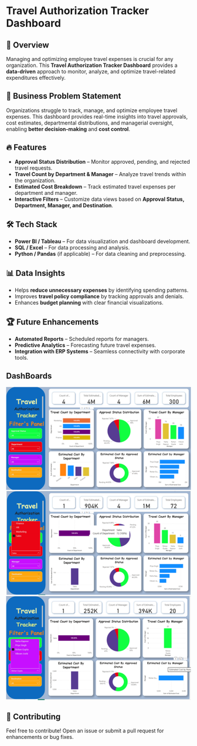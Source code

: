 # Travel Authorization Tracker Dashboard

## 📌 Overview
Managing and optimizing employee travel expenses is crucial for any organization. This **Travel Authorization Tracker Dashboard** provides a **data-driven** approach to monitor, analyze, and optimize travel-related expenditures effectively.

## 🎯 Business Problem Statement
Organizations struggle to track, manage, and optimize employee travel expenses. This dashboard provides real-time insights into travel approvals, cost estimates, departmental distributions, and managerial oversight, enabling **better decision-making** and **cost control**.

## 🔥 Features
- **Approval Status Distribution** – Monitor approved, pending, and rejected travel requests.
- **Travel Count by Department & Manager** – Analyze travel trends within the organization.
- **Estimated Cost Breakdown** – Track estimated travel expenses per department and manager.
- **Interactive Filters** – Customize data views based on **Approval Status, Department, Manager, and Destination**.

## 🛠️ Tech Stack
- **Power BI / Tableau** – For data visualization and dashboard development.
- **SQL / Excel** – For data processing and analysis.
- **Python / Pandas** (if applicable) – For data cleaning and preprocessing.

## 📊 Data Insights
- Helps **reduce unnecessary expenses** by identifying spending patterns.
- Improves **travel policy compliance** by tracking approvals and denials.
- Enhances **budget planning** with clear financial visualizations.

## 🏆 Future Enhancements
- **Automated Reports** – Scheduled reports for managers.
- **Predictive Analytics** – Forecasting future travel expenses.
- **Integration with ERP Systems** – Seamless connectivity with corporate tools.

## DashBoards

<img src="1.png"/><br/>
<img src="2.png"/><br/>
<img src="3.png"/><br/>




## 📩 Contributing
Feel free to contribute! Open an issue or submit a pull request for enhancements or bug fixes.

